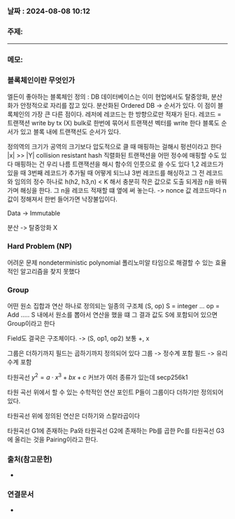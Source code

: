 
### 날짜 : 2024-08-08 10:12

### 주제: 

---
### 메모:
### 블록체인이란 무엇인가
엘든이 좋아하는 블록체인 정의 : DB
데이터베이스는 이미 현업에서도 탈중앙화, 분산화가 안정적으로 자리를 잡고 있다.
분산화된 Ordered DB -> 순서가 있다.
이 점이 블록체인의 가장 큰 다른 점이다.
레저에 레코드는 한 방향으로만 적재가 된다.
레코드 = 트랜잭션
write by tx (X)
bulk로 한번에 묶어서 트랜잭션 벡터를 write 한다
블록도 순서가 있고 블록 내에 트랜잭션도 순서가 있다.

정의역의 크기가 공역의 크기보다 압도적으로 클 때 매핑하는 걸해시 펑션이라고 한다
|x| >> |Y|
collision resistant hash 
직렬화된 트랜잭션을 어떤 정수에 매핑할 수도 있다 
매핑하는 건 우리 나름
트랜잭션을 해시 함수의 인풋으로 쓸 수도 있다
1,2 레코드가 있을 때 3번째 레코드가 추가될 때 어떻게 되느냐
3번 레코드를 해싱하고 그 전 레코드와 임의의 정수 하나로
h(h2, h3,n) < K 해서 충분히 작은 값으로 도출 되게끔 n을 바꿔가며 해싱을 한다.
그 n을 레코드 적재할 떄 옆에 써 놓는다. -> nonce 값
레코드마다 n 값이 정해져서 한번 들어가면 낙장불입이다.

Data -> Immutable

분산 -> 탈중앙화 X

### Hard Problem (NP)
어려운 문제
nondeterministic polynomial
폴리노미알 타임으로 해결할 수 있는 효율적인 알고리즘을 찾지 못했다

### Group 
어떤 원소 집합과 연산 하나로 정의되는 일종의 구조체
(S, op)
S = integer ...
op = Add .....
S 내에서 원소를 뽑아서 연산을 했을 떄 그 결과 값도 S에 포함되어 있으면 Group이라고 한다

Field도 결국은 구조체이다.  -> (S, op1, op2)
보통 +, x 

그룹은 더하기까지 필드는 곱하기까지 정의되어 있다
그룹 -> 정수계 포함
필드 -> 유리수계 포함

타원곡선
$y^{2}= a{\cdot}x^{3}+bx+c$ 
커브가 여러 종류가 있는데 secp256k1

타원 곡선 위에서 할 수 있는 수학적인 연산
포인트 P들이 그룹이다
더하기만 정의되어 있다.

타원곡선 위에 정의된 연산은 더하기와 스칼라곱이다

타원곡선 G1에 존재하는 Pa와 타원곡선 G2에 존재하는 Pb를 곱한 Pc를 타원곡선 G3에 올리는 것을 Pairing이라고 한다.


### 출처(참고문헌)
-

### 연결문서
-
